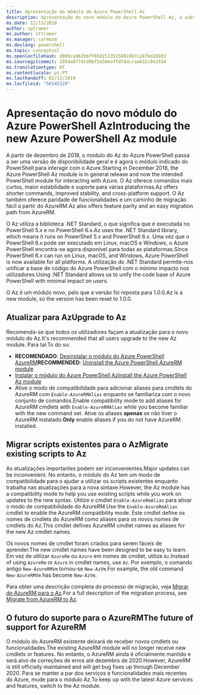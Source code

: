 ```yaml
---
title: Apresentação do módulo do Azure PowerShell Az
description: Apresentação do novo módulo do Azure PowerShell Az, a substituição do módulo AzureRM.
ms.date: 12/13/2018
author: sptramer
ms.author: sttramer
ms.manager: carmonm
ms.devlang: powershell
ms.topic: conceptual
ms.openlocfilehash: d08bca962b6ff65d25135150824b7c24fbd20103
ms.sourcegitcommit: 2054a8f74cd9bf5a50ea7fdfddccaa632c842934
ms.translationtype: HT
ms.contentlocale: pt-PT
ms.lasthandoff: 02/12/2019
ms.locfileid: "56145229"
---
```

# <a name="introducing-the-new-azure-powershell-az-module"></a><span data-ttu-id="f434b-103">Apresentação do novo módulo do Azure PowerShell Az</span><span class="sxs-lookup"><span data-stu-id="f434b-103">Introducing the new Azure PowerShell Az module</span></span>

<span data-ttu-id="f434b-104">A partir de dezembro de 2018, o módulo do Az do Azure PowerShell passa a ser uma versão de disponibilidade geral e é agora o módulo indicado do PowerShell para interagir com o Azure.</span><span class="sxs-lookup"><span data-stu-id="f434b-104">Starting in December 2018, the Azure PowerShell Az module is in general release and now the intended PowerShell module for interacting with Azure.</span></span> <span data-ttu-id="f434b-105">O Az oferece comandos mais curtos, maior estabilidade e suporte para várias plataformas.</span><span class="sxs-lookup"><span data-stu-id="f434b-105">Az offers shorter commands, improved stability, and cross-platform support.</span></span> <span data-ttu-id="f434b-106">O Az também oferece paridade de funcionalidades e um caminho de migração fácil a partir do AzureRM.</span><span class="sxs-lookup"><span data-stu-id="f434b-106">Az also offers feature parity and an easy migration path from AzureRM.</span></span>

<span data-ttu-id="f434b-107">O Az utiliza a biblioteca .NET Standard, o que significa que é executada no PowerShell 5.x e no PowerShell 6.x.</span><span class="sxs-lookup"><span data-stu-id="f434b-107">Az uses the .NET Standard library, which means it runs on PowerShell 5.x and PowerShell 6.x.</span></span>
<span data-ttu-id="f434b-108">Uma vez que o PowerShell 6.x pode ser executado em Linux, macOS e Windows, o Azure PowerShell encontra-se agora disponível para todas as plataformas.</span><span class="sxs-lookup"><span data-stu-id="f434b-108">Since PowerShell 6.x can run on Linux, macOS, and Windows, Azure PowerShell is now available for all platforms.</span></span>
<span data-ttu-id="f434b-109">A utilização do .NET Standard permite-nos unificar a base de código do Azure PowerShell com o mínimo impacto nos utilizadores.</span><span class="sxs-lookup"><span data-stu-id="f434b-109">Using .NET Standard allows us to unify the code base of Azure PowerShell with minimal impact on users.</span></span>

<span data-ttu-id="f434b-110">O Az é um módulo novo, pelo que a versão foi reposta para 1.0.0.</span><span class="sxs-lookup"><span data-stu-id="f434b-110">Az is a new module, so the version has been reset to 1.0.0.</span></span>

## <a name="upgrade-to-az"></a><span data-ttu-id="f434b-111">Atualizar para Az</span><span class="sxs-lookup"><span data-stu-id="f434b-111">Upgrade to Az</span></span>

<span data-ttu-id="f434b-112">Recomenda-se que todos os utilizadores façam a atualização para o novo módulo do Az.</span><span class="sxs-lookup"><span data-stu-id="f434b-112">It's recommended that all users upgrade to the new Az module.</span></span> <span data-ttu-id="f434b-113">Para tal:</span><span class="sxs-lookup"><span data-stu-id="f434b-113">To do so:</span></span>

* <span data-ttu-id="f434b-114">__RECOMENDADO__: [Desinstalar o módulo do Azure PowerShell AzureRM](/powershell/azure/uninstall-az-ps#uninstall-the-azurerm-module)</span><span class="sxs-lookup"><span data-stu-id="f434b-114">__RECOMMENDED__: [Uninstall the Azure PowerShell AzureRM module](/powershell/azure/uninstall-az-ps#uninstall-the-azurerm-module)</span></span>
* [<span data-ttu-id="f434b-115">Instalar o módulo do Azure PowerShell Az</span><span class="sxs-lookup"><span data-stu-id="f434b-115">Install the Azure PowerShell Az module</span></span>](/powershell/azure/install-az-ps)
* <span data-ttu-id="f434b-116">Ative o modo de compatibilidade para adicionar aliases para cmdlets do AzureRM com `Enable-AzureRMAlias` enquanto se familiariza com o novo conjunto de comandos.</span><span class="sxs-lookup"><span data-stu-id="f434b-116">Enable compatibility mode to add aliases for AzureRM cmdlets with `Enable-AzureRMAlias` while you become familiar with the new command set.</span></span> <span data-ttu-id="f434b-117">Ative os aliases __apenas__ se não tiver o AzureRM instalado.</span><span class="sxs-lookup"><span data-stu-id="f434b-117">__Only__ enable aliases if you do not have AzureRM installed.</span></span>

## <a name="migrate-existing-scripts-to-az"></a><span data-ttu-id="f434b-118">Migrar scripts existentes para o Az</span><span class="sxs-lookup"><span data-stu-id="f434b-118">Migrate existing scripts to Az</span></span>

<span data-ttu-id="f434b-119">As atualizações importantes podem ser inconvenientes.</span><span class="sxs-lookup"><span data-stu-id="f434b-119">Major updates can be inconvenient.</span></span> <span data-ttu-id="f434b-120">No entanto, o módulo do Az tem um modo de compatibilidade para o ajudar a utilizar os scripts existentes enquanto trabalha nas atualizações para a nova sintaxe.</span><span class="sxs-lookup"><span data-stu-id="f434b-120">However, the Az module has a compatibility mode to help you use existing scripts while you work on updates to the new syntax.</span></span> <span data-ttu-id="f434b-121">Utilize o cmdlet `Enable-AzureRmAlias` para ativar o modo de compatibilidade do AzureRM.</span><span class="sxs-lookup"><span data-stu-id="f434b-121">Use the `Enable-AzureRmAlias` cmdlet to enable the AzureRM compatibility mode.</span></span> <span data-ttu-id="f434b-122">Este cmdlet define os nomes de cmdlets do AzureRM como aliases para os novos nomes de cmdlets do Az.</span><span class="sxs-lookup"><span data-stu-id="f434b-122">This cmdlet defines AzureRM cmdlet names as aliases for the new Az cmdlet names.</span></span>

<span data-ttu-id="f434b-123">Os novos nomes de cmdlet foram criados para serem fáceis de aprender.</span><span class="sxs-lookup"><span data-stu-id="f434b-123">The new cmdlet names have been designed to be easy to learn.</span></span> <span data-ttu-id="f434b-124">Em vez de utilizar `AzureRm` ou `Azure` em nomes de cmdlet, utilize `Az`.</span><span class="sxs-lookup"><span data-stu-id="f434b-124">Instead of using `AzureRm` or `Azure` in cmdlet names, use `Az`.</span></span> <span data-ttu-id="f434b-125">Por exemplo, o comando antigo `New-AzureRMVm` tornou-se `New-AzVm`.</span><span class="sxs-lookup"><span data-stu-id="f434b-125">For example, the old command `New-AzureRMVm` has become `New-AzVm`.</span></span>

<span data-ttu-id="f434b-126">Para obter uma descrição completa do processo de migração, veja [Migrar do AzureRM para o Az](migrate-from-azurerm-to-az.md).</span><span class="sxs-lookup"><span data-stu-id="f434b-126">For a full description of the migration process, see [Migrate from AzureRM to Az](migrate-from-azurerm-to-az.md).</span></span>

## <a name="the-future-of-support-for-azurerm"></a><span data-ttu-id="f434b-127">O futuro do suporte para o AzureRM</span><span class="sxs-lookup"><span data-stu-id="f434b-127">The future of support for AzureRM</span></span>

<span data-ttu-id="f434b-128">O módulo do AzureRM existente deixará de receber novos cmdlets ou funcionalidades.</span><span class="sxs-lookup"><span data-stu-id="f434b-128">The existing AzureRM module will no longer receive new cmdlets or features.</span></span> <span data-ttu-id="f434b-129">No entanto, o AzureRM ainda é oficialmente mantido e será alvo de correções de erros até dezembro de 2020.</span><span class="sxs-lookup"><span data-stu-id="f434b-129">However, AzureRM is still officially maintained and will get bug fixes up through December 2020.</span></span> <span data-ttu-id="f434b-130">Para se manter a par dos serviços e funcionalidades mais recentes do Azure, mude para o módulo Az.</span><span class="sxs-lookup"><span data-stu-id="f434b-130">To keep up with the latest Azure services and features, switch to the Az module.</span></span>
